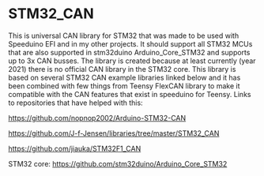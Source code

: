 # STM32_CAN

This is universal CAN library for STM32 that was made to be used with Speeduino EFI and in my other projects.
It should support all STM32 MCUs that are also supported in stm32duino Arduino_Core_STM32 and supports up to 3x CAN busses.
The library is created because at least currently (year 2021) there is no official CAN library in the STM32 core.
This library is based on several STM32 CAN example libraries linked below and it has been combined with few
things from Teensy FlexCAN library to make it compatible with the CAN features that exist in speeduino for Teensy.
Links to repositories that have helped with this:

https://github.com/nopnop2002/Arduino-STM32-CAN

https://github.com/J-f-Jensen/libraries/tree/master/STM32_CAN

https://github.com/jiauka/STM32F1_CAN

STM32 core: https://github.com/stm32duino/Arduino_Core_STM32
